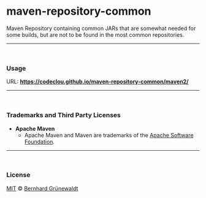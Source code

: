 # maven-repository-common

Maven Repository containing common JARs that are somewhat needed for some builds,
but are not to be found in the most common repositories.

-----

&nbsp;

### Usage

URL: **https://codeclou.github.io/maven-repository-common/maven2/**


-----

&nbsp;

### Trademarks and Third Party Licenses

 * **Apache Maven**
   * Apache Maven and Maven are trademarks of the [Apache Software Foundation](http://www.apache.org/).
   
-----

&nbsp;

### License

[MIT](https://github.com/codeclou/maven-repository-common/blob/master/LICENSE) © [Bernhard Grünewaldt](https://github.com/clouless)
